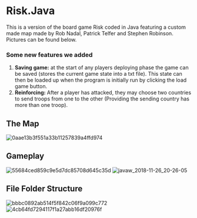 # Risk.Java
This is a version of the board game Risk coded in Java featuring a custom made map made by Rob Nadal, Patrick Telfer and Stephen Robinson. Pictures can be found below.

### Some new features we added
 1. **Saving game:** at the start of any players deploying phase the game can be saved (stores the current game state into a txt file). This state can then be loaded up when the program is initially run by clicking the load game button.
 2. **Reinforcing:** After a player has attacked, they may choose two countries to send troops from one to the other (Providing the sending country has more than one troop).
 
 

## The Map
![0aae13b3f551a33b11257839a4ffd974](https://user-images.githubusercontent.com/42557335/44371076-172d2e80-a4ab-11e8-98bf-1b44fe71960e.png)

## Gameplay
![55684ced859c9e5d7dc85708d645c35d](https://user-images.githubusercontent.com/42557335/44371109-46dc3680-a4ab-11e8-8398-b734c71e6925.png)
![javaw_2018-11-26_20-26-05](https://user-images.githubusercontent.com/42557335/49052381-95d7ed00-f1b9-11e8-9a3d-dae18361d32b.png)


## File Folder Structure
![bbbc0892ab514f5f842c06f9a099c772](https://user-images.githubusercontent.com/42557335/44371404-c3234980-a4ac-11e8-950f-e4b8da778b20.png)
![4cb64fd7294117f1a27abb16df20976f](https://user-images.githubusercontent.com/42557335/44371441-fe257d00-a4ac-11e8-9a2f-09276d7f58e7.png)
